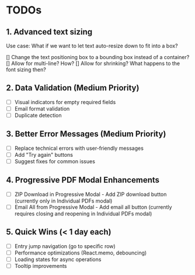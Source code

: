 # TODOs 

## 1. Advanced text sizing

Use case: What if we want to let text auto-resize down to fit into a box? 

[] Change the text positioning box to a bounding box instead of a container? 
[] Allow for multi-line? How? 
[] Allow for shrinking? What happens to the font sizing then?

## 2. Data Validation (Medium Priority)
- [ ] Visual indicators for empty required fields
- [ ] Email format validation
- [ ] Duplicate detection

## 3. Better Error Messages (Medium Priority)
- [ ] Replace technical errors with user-friendly messages
- [ ] Add "Try again" buttons
- [ ] Suggest fixes for common issues

## 4. Progressive PDF Modal Enhancements
- [ ] ZIP Download in Progressive Modal - Add ZIP download button (currently only in Individual PDFs modal)
- [ ] Email All from Progressive Modal - Add email all button (currently requires closing and reopening in Individual PDFs modal)

## 5. Quick Wins (< 1 day each)
- [ ] Entry jump navigation (go to specific row)
- [ ] Performance optimizations (React.memo, debouncing)
- [ ] Loading states for async operations
- [ ] Tooltip improvements 